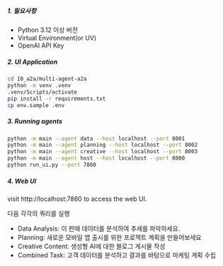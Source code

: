 ###

##### 1. 필요사항

  - Python 3.12 이상 버전
  - Virtual Environment(or UV)
  - OpenAI API Key


##### 2. UI Application

```bash
cd 10_a2a/multi-agent-a2a
python -m venv .venv
.venv/Scripts/activate
pip install -r requirements.txt
cp env.sample .env
```

##### 3. Running agents

```bash
python -m main --agent data --host localhost --port 8001
python -m main --agent planning --host localhost --port 8002
python -m main --agent creative --host localhost --port 8003
python -m main --agent host --host localhost --port 8000
python run_ui.py --port 7860
```

##### 4. Web UI

visit http://localhost:7860 to access the web UI.
 
다음 각각의 쿼리를 실행
- Data Analysis: 이 판매 데이터를 분석하여 추세를 파악하세요.
- Planning: 새로운 모바일 앱 출시를 위한 프로젝트 계획을 만들어보세요
- Creative Content: 생성형 AI에 대한 블로그 게시물 작성
- Combined Task: 고객 데이터를 분석하고 결과를 바탕으로 마케팅 계획 수립
